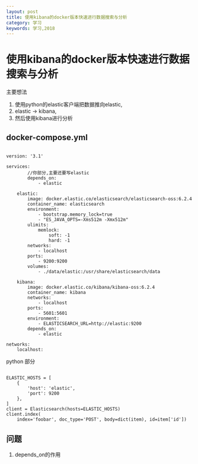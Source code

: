 ```yaml
---
layout: post
title: 使用kibana的docker版本快速进行数据搜索与分析
category: 学习
keywords: 学习,2018
---
```


# 使用kibana的docker版本快速进行数据搜索与分析

主要想法

1. 使用python的elastic客户端把数据推向elastic,
2. elastic -> kibana,
3. 然后使用kibana进行分析


## docker-compose.yml

```

version: '3.1'

services:
		//你部分,主要还要写elastic
        depends_on:
            - elastic

    elastic:
        image: docker.elastic.co/elasticsearch/elasticsearch-oss:6.2.4
        container_name: elasticsearch
        environment:
            - bootstrap.memory_lock=true
            - "ES_JAVA_OPTS=-Xms512m -Xmx512m"
        ulimits:
            memlock:
                soft: -1
                hard: -1
        networks:
            - localhost
        ports:
            - 9200:9200
        volumes:
            - ./data/elastic:/usr/share/elasticsearch/data

    kibana:
        image: docker.elastic.co/kibana/kibana-oss:6.2.4
        container_name: kibana
        networks:
            - localhost
        ports:
            - 5601:5601
        environment:
            - ELASTICSEARCH_URL=http://elastic:9200
        depends_on:
            - elastic

networks:
    localhost:

```


python 部分

```

ELASTIC_HOSTS = [
	{
		'host': 'elastic',
		'port': 9200
	},
]
client = Elasticsearch(hosts=ELASTIC_HOSTS)
client.index(
	index='foobar', doc_type='POST', body=dict(item), id=item['id'])

```


## 问题

1. depends_on的作用
